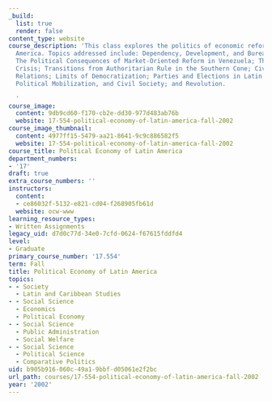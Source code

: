 ```yaml
---
_build:
  list: true
  render: false
content_type: website
course_description: 'This class explores the politics of economic reform in Latin
  America. Topics addressed include: Dependency, Development, and Bureaucratic-Authoritarianism;
  The Political Consequences of Market-Oriented Reform in Venezuela; The Mexican Peso
  Crisis; Transitions from Authoritarian Rule in the Southern Cone; Civil-Military
  Relations; Limits of Democratization; Parties and Elections in Latin America; Religion,
  Political Mobilization, and Civil Society; and Revolution.

  '
course_image:
  content: 9db9cd60-f170-cb2e-dd30-977d483ab76b
  website: 17-554-political-economy-of-latin-america-fall-2002
course_image_thumbnail:
  content: 4977ff15-5479-aa21-8641-9c9c886582f5
  website: 17-554-political-economy-of-latin-america-fall-2002
course_title: Political Economy of Latin America
department_numbers:
- '17'
draft: true
extra_course_numbers: ''
instructors:
  content:
  - ce86032f-5132-e821-cd04-f268905fb61d
  website: ocw-www
learning_resource_types:
- Written Assignments
legacy_uid: d7d0c77d-34e0-7cfd-0624-f67615fddfd4
level:
- Graduate
primary_course_number: '17.554'
term: Fall
title: Political Economy of Latin America
topics:
- - Society
  - Latin and Caribbean Studies
- - Social Science
  - Economics
  - Political Economy
- - Social Science
  - Public Administration
  - Social Welfare
- - Social Science
  - Political Science
  - Comparative Politics
uid: b905b916-060c-49a1-9bbf-d05061e2f2bc
url_path: courses/17-554-political-economy-of-latin-america-fall-2002
year: '2002'
---
```


